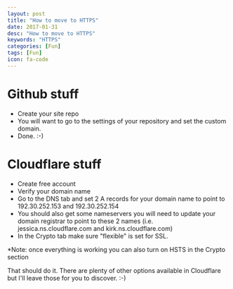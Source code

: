 ```yaml
---
layout: post
title: "How to move to HTTPS"
date: 2017-01-31
desc: "How to move to HTTPS"
keywords: "HTTPS"
categories: [Fun]
tags: [Fun]
icon: fa-code
---
```


# Github stuff

- Create your site repo
- You will want to go to the settings of your repository and set the custom domain.
- Done. :-)


# Cloudflare stuff

- Create free account
- Verify your domain name
- Go to the DNS tab and set 2 A records for your domain name to point to 192.30.252.153 and 192.30.252.154
- You should also get some nameservers you will need to update your domain registrar to point to these 2 names (i.e. jessica.ns.cloudflare.com and kirk.ns.cloudflare.com)
- In the Crypto tab make sure "flexible" is set for SSL.

*Note: once everything is working you can also turn on HSTS in the Crypto section


That should do it. There are plenty of other options available in Cloudflare but I'll leave those for you to discover. :-)